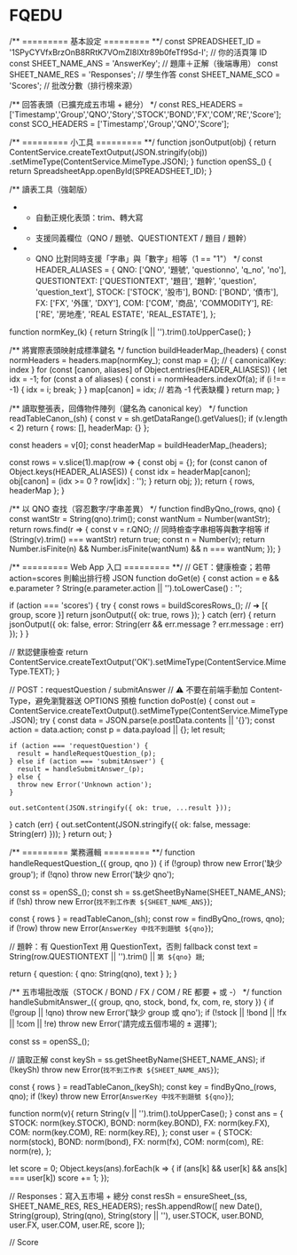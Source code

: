 # FQEDU

/** ========= 基本設定 ========= **/
const SPREADSHEET_ID = '1SPyCYVfxBrzOnB8RRtK7VOmZI8IXtr89b0feTf9Sd-I'; // 你的活頁簿 ID
const SHEET_NAME_ANS = 'AnswerKey';  // 題庫＋正解（後端專用）
const SHEET_NAME_RES = 'Responses';  // 學生作答
const SHEET_NAME_SCO = 'Scores';     // 批改分數（排行榜來源）

/** 回答表頭（已擴充成五市場 + 總分） */
const RES_HEADERS = ['Timestamp','Group','QNO','Story','STOCK','BOND','FX','COM','RE','Score'];
const SCO_HEADERS = ['Timestamp','Group','QNO','Score'];

/** ========= 小工具 ========= **/
function jsonOutput(obj) {
  return ContentService.createTextOutput(JSON.stringify(obj))
    .setMimeType(ContentService.MimeType.JSON);
}
function openSS_() { return SpreadsheetApp.openById(SPREADSHEET_ID); }

/** 讀表工具（強韌版）
 * - 自動正規化表頭：trim、轉大寫
 * - 支援同義欄位（QNO / 題號、QUESTIONTEXT / 題目 / 題幹）
 * - QNO 比對同時支援「字串」與「數字」相等（1 == "1"）
 */
const HEADER_ALIASES = {
  QNO: ['QNO', '題號', 'questionno', 'q_no', 'no'],
  QUESTIONTEXT: ['QUESTIONTEXT', '題目', '題幹', 'question', 'question_text'],
  STOCK: ['STOCK', '股市'],
  BOND:  ['BOND', '債市'],
  FX:    ['FX', '外匯', 'DXY'],
  COM:   ['COM', '商品', 'COMMODITY'],
  RE:    ['RE', '房地產', 'REAL ESTATE', 'REAL_ESTATE'],
};

function normKey_(k) { return String(k || '').trim().toUpperCase(); }

/** 將實際表頭映射成標準鍵名 */
function buildHeaderMap_(headers) {
  const normHeaders = headers.map(normKey_);
  const map = {}; // { canonicalKey: index }
  for (const [canon, aliases] of Object.entries(HEADER_ALIASES)) {
    let idx = -1;
    for (const a of aliases) {
      const i = normHeaders.indexOf(a);
      if (i !== -1) { idx = i; break; }
    }
    map[canon] = idx; // 若為 -1 代表缺欄
  }
  return map;
}

/** 讀取整張表，回傳物件陣列（鍵名為 canonical key） */
function readTableCanon_(sh) {
  const v = sh.getDataRange().getValues();
  if (v.length < 2) return { rows: [], headerMap: {} };

  const headers = v[0];
  const headerMap = buildHeaderMap_(headers);

  const rows = v.slice(1).map(row => {
    const obj = {};
    for (const canon of Object.keys(HEADER_ALIASES)) {
      const idx = headerMap[canon];
      obj[canon] = (idx >= 0 ? row[idx] : '');
    }
    return obj;
  });
  return { rows, headerMap };
}

/** 以 QNO 查找（容忍數字/字串差異） */
function findByQno_(rows, qno) {
  const wantStr = String(qno).trim();
  const wantNum = Number(wantStr);
  return rows.find(r => {
    const v = r.QNO;
    // 同時檢查字串相等與數字相等
    if (String(v).trim() === wantStr) return true;
    const n = Number(v);
    return Number.isFinite(n) && Number.isFinite(wantNum) && n === wantNum;
  });
}

/** ========= Web App 入口 ========= **/
// GET：健康檢查；若帶 action=scores 則輸出排行榜 JSON
function doGet(e) {
  const action = e && e.parameter ? String(e.parameter.action || '').toLowerCase() : '';

  if (action === 'scores') {
    try {
      const rows = buildScoresRows_(); // ➜ [{ group, score }]
      return jsonOutput({ ok: true, rows });
    } catch (err) {
      return jsonOutput({ ok: false, error: String(err && err.message ? err.message : err) });
    }
  }

  // 默認健康檢查
  return ContentService.createTextOutput('OK').setMimeType(ContentService.MimeType.TEXT);
}

// POST：requestQuestion / submitAnswer
// ⚠️ 不要在前端手動加 Content-Type，避免瀏覽器送 OPTIONS 預檢
function doPost(e) {
  const out = ContentService.createTextOutput().setMimeType(ContentService.MimeType.JSON);
  try {
    const data = JSON.parse(e.postData.contents || '{}');
    const action = data.action;
    const p = data.payload || {};
    let result;

    if (action === 'requestQuestion') {
      result = handleRequestQuestion_(p);
    } else if (action === 'submitAnswer') {
      result = handleSubmitAnswer_(p);
    } else {
      throw new Error('Unknown action');
    }

    out.setContent(JSON.stringify({ ok: true, ...result }));
  } catch (err) {
    out.setContent(JSON.stringify({ ok: false, message: String(err) }));
  }
  return out;
}

/** ========= 業務邏輯 ========= **/
function handleRequestQuestion_({ group, qno }) {
  if (!group) throw new Error('缺少 group');
  if (!qno)   throw new Error('缺少 qno');

  const ss = openSS_();
  const sh = ss.getSheetByName(SHEET_NAME_ANS);
  if (!sh) throw new Error(`找不到工作表 ${SHEET_NAME_ANS}`);

  const { rows } = readTableCanon_(sh);
  const row = findByQno_(rows, qno);
  if (!row) throw new Error(`AnswerKey 中找不到題號 ${qno}`);

  // 題幹：有 QuestionText 用 QuestionText，否則 fallback
  const text = String(row.QUESTIONTEXT || '').trim() || `第 ${qno} 題`;

  return {
    question: { qno: String(qno), text }
  };
}

/** 五市場批改版（STOCK / BOND / FX / COM / RE 都要 + 或 -） */
function handleSubmitAnswer_({ group, qno, stock, bond, fx, com, re, story }) {
  if (!group || !qno) throw new Error('缺少 group 或 qno');
  if (!stock || !bond || !fx || !com || !re) throw new Error('請完成五個市場的 ± 選擇');

  const ss = openSS_();

  // 讀取正解
  const keySh = ss.getSheetByName(SHEET_NAME_ANS);
  if (!keySh) throw new Error(`找不到工作表 ${SHEET_NAME_ANS}`);

  const { rows } = readTableCanon_(keySh);
  const key = findByQno_(rows, qno);
  if (!key) throw new Error(`AnswerKey 中找不到題號 ${qno}`);

  function norm(v){ return String(v || '').trim().toUpperCase(); }
  const ans = {
    STOCK: norm(key.STOCK),
    BOND:  norm(key.BOND),
    FX:    norm(key.FX),
    COM:   norm(key.COM),
    RE:    norm(key.RE),
  };
  const user = {
    STOCK: norm(stock),
    BOND:  norm(bond),
    FX:    norm(fx),
    COM:   norm(com),
    RE:    norm(re),
  };

  let score = 0;
  Object.keys(ans).forEach(k => { if (ans[k] && user[k] && ans[k] === user[k]) score += 1; });

  // Responses：寫入五市場 + 總分
  const resSh = ensureSheet_(ss, SHEET_NAME_RES, RES_HEADERS);
  resSh.appendRow([
    new Date(), String(group), String(qno), String(story || ''),
    user.STOCK, user.BOND, user.FX, user.COM, user.RE, score
  ]);

  // Score

